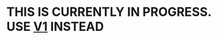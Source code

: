 # THIS IS CURRENTLY IN PROGRESS. USE [V1](https://github.com/CoffeeCoder1/flash2exe/tree/main/Windows/V1) INSTEAD
